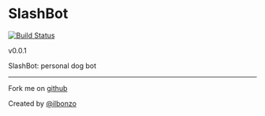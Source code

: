 SlashBot
=====
[![Build Status](https://travis-ci.org/ilbonzo/SlashBot.svg?branch=master)](https://travis-ci.org/ilbonzo/SlashBot)

v0.0.1

SlashBot: personal dog bot

---
Fork me on [github](https://github.com/ilbonzo/SlashBot)

Created by [@ilbonzo](https://twitter.com/ilbonzo)
